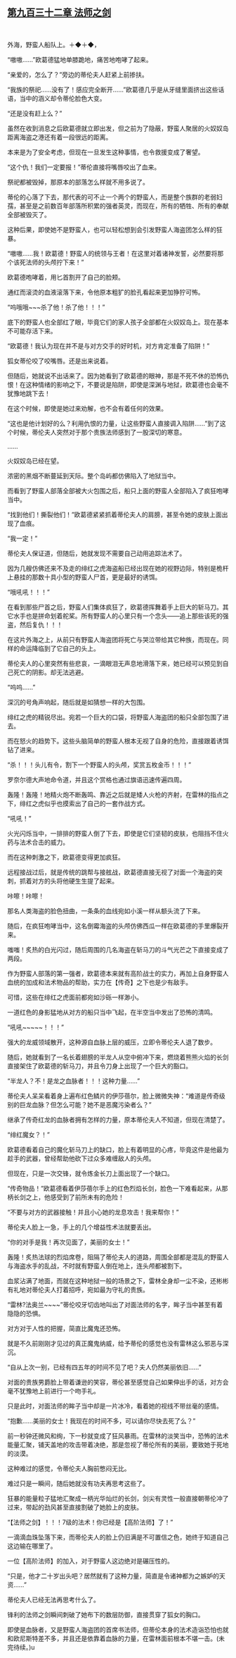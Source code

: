 ## [第九百三十二章 法师之剑](https://www.xxbiquge.com/11_11222/9031113.html)
﻿

  外海，野蛮人船队上。＋◆＋◆，

  “嗷嗷……”欧葛德猛地单膝跪地，痛苦地咆哮了起来。

  “亲爱的，怎么了？”旁边的蒂伦夫人赶紧上前掺扶。

  “我族的祭祀……没有了！感应完全断开……”欧葛德几乎是从牙缝里面挤出这些话语，当中的涵义却令蒂伦脸色大变。

  “还是没有赶上么？”

  虽然在收到消息之后欧葛德就立即出发，但之前为了隐蔽，野蛮人聚居的火奴奴岛距离海盗之港还有着一段很远的距离。

  本来是为了安全考虑，但现在一旦发生这种事情，也令救援变成了奢望。

  “这个仇！我们一定要报！”蒂伦直接将嘴唇咬出了血来。

  祭祀都被毁掉，那原本的部落怎么样就不用多说了。

  蒂伦的心落了下去，那代表的可不止一个两个的野蛮人，而是整个族群的老弱妇孺，甚至是之前数百年部落所积累的强者英灵，而现在，所有的牺牲、所有的奉献全部被毁灭了。

  这种后果，即使她不是野蛮人，也可以轻松想到会引发野蛮人海盗团怎么样的狂暴。

  “嗷嗷……我！欧葛德！野蛮人的统领与王者！在这里对着诸神发誓，必然要将那个该死法师的头颅拧下来！”

  欧葛德咆哮着，用匕首割开了自己的脸颊。

  通红而滚烫的血液滚落下来，令他原本粗犷的脸孔看起来更加狰狞可怖。

  “呜哦哦~~~杀了他！杀了他！！！”

  底下的野蛮人也全部红了眼，毕竟它们的家人孩子全部都在火奴奴岛上。现在基本不可能存活下来。

  “欧葛德！我认为现在并不是与对方交手的好时机，对方肯定准备了陷阱！”

  狐女蒂伦咬了咬嘴唇。还是出来说着。

  但随后，她就说不出话来了。因为她看到了欧葛德的眼神，那是不死不休的恐怖仇恨！在这种情绪的影响之下，不要说是陷阱，即使是深渊与地狱，欧葛德也会毫不犹豫地跳下去！

  在这个时候，即使是她过来劝解，也不会有着任何的效果。

  “这也是他计划好的么？利用仇恨的力量，让这些野蛮人直接调入陷阱……”到了这个时候，蒂伦夫人突然对于那个贵族法师感到了一股深切的寒意。

  ……

  火奴奴岛已经在望。

  浓密的黑烟不断蔓延到天际。整个岛屿都仿佛陷入了地狱当中。

  而看到了野蛮人部落全部被大火包围之后，船只上面的野蛮人全部陷入了疯狂咆哮当中。

  “找到他们！撕裂他们！”欧葛德紧紧抓着蒂伦夫人的肩膀，甚至令她的皮肤上面出现了血痕。

  “我一定！”

  蒂伦夫人保证道，但随后，她就发现不需要自己动用追踪法术了。

  因为几艘仿佛还来不及走的绯红之虎海盗船已经出现在她的视野边际，特别是桅杆上悬挂的那数十具小型的野蛮人尸首，更是最好的诱饵。

  “哦吼吼！！！”

  在看到那些尸首之后，野蛮人们集体疯狂了，欧葛德挥舞着手上巨大的斩马刀。其它水手也是拼命划着舵桨。所有野蛮人的心里只有一个念头——追上那些该死的强盗，然后复仇！！！

  在这片外海之上，从前只有野蛮人海盗团将死亡与哭泣带给其它种族，而现在。同样的命运降临到了它自己的头上。

  蒂伦夫人的心里突然有些悲哀，一滴眼泪无声息地滑落下来，她已经可以预见到自己死亡的阴影。却无法逃避。

  “呜呜……”

  深沉的号角声响起，随后就是如猜想一样的大包围。

  绯红之虎的精锐尽出。宛若一个巨大的口袋，将野蛮人海盗团的船只全部包围了进去。

  而在怒火的趋势下。这些头脑简单的野蛮人根本无视了自身的危险，直接跟着诱饵钻了进来。

  “杀！！！头儿有令，割下一个野蛮人的头颅，奖赏五枚金币！！！”

  罗奈尔德大声地命令道，并且这个赏格也通过旗语迅速传遍四周。

  轰隆！轰隆！地精火炮不断轰鸣、靠近之后就是矮人火枪的齐射，在雷林的指点之下，绯红之虎似乎也摸索出了自己的一套作战方式。

  “吼吼！”

  火光闪烁当中，一排排的野蛮人倒了下去，即使是它们坚韧的皮肤，也阻挡不住火药与法术合击的威力。

  而在这种刺激之下，欧葛德变得更加疯狂。

  远程接战过后，就是传统的跳帮与接舷战，欧葛德直接无视了对面一个海盗的突刺，抓着对方的头将他硬生生提了起来。

  咔嚓！咔嚓！

  那名人类海盗的脸色扭曲，一条条的血线宛如小溪一样从额头流了下来。

  随后，在疯狂咆哮当中，这名倒霉海盗的头颅仿佛西瓜一样在欧葛德的手里爆裂开来。

  嗤嗤！炙热的白光闪过，随后周围的几名海盗在斩马刀的斗气光芒之下直接变成了两段。

  作为野蛮人部落的第一强者，欧葛德本来就有高阶战士的实力，再加上自身野蛮人血统的加成和法术物品的帮助，实力在【传奇】之下也是少有敌手。

  可惜，这些在绯红之虎面前都宛如沙砾一样渺小。

  一道红色的身影猛地从对方的船只当中飞起，在半空当中发出了恐怖的清鸣。

  “吼吼~~~~~！！！”

  强大的龙威领域散开，这种源自血脉上层的威压，立即令蒂伦夫人退了数步。

  随后，她就看到了一名长着翅膀的半龙人从空中俯冲下来，燃烧着熊熊火焰的长剑直接架住了欧葛德的斩马刀，并且令刀身上出现了一个巨大的豁口。

  “半龙人？不！是龙之血脉者！！！这种力量……”

  蒂伦夫人呆呆看着身上遍布红色鳞片的伊莎蓓尔，脸上微微失神：“难道是传奇级别的巨龙血脉？但怎么可能？她不是恶魔污染者么？”

  继承了传奇红龙的血脉者拥有怎样的力量，原本蒂伦夫人不知道，但现在清楚了。

  “绯红魔女？！”

  欧葛德看着自己的魔化斩马刀上的缺口，脸上有着明显的心疼，毕竟这件是他最为趁手的武器，曾经帮助他砍下过众多难缠敌人的头颅。

  但现在，只是一次交锋，就令炼金长刀上面出现了一个缺口。

  “传奇物品！”欧葛德看着伊莎蓓尔手上的红色烈焰长剑，脸色一下难看起来，从那柄长剑之上，他感受到了前所未有的危险！

  “不要与对方的武器接触！并且小心她的龙息攻击！我来帮你！”

  蒂伦夫人脸上一急，手上的几个增益性术法就要丢出。

  “你的对手是我！再次见面了，美丽的女士！”

  轰隆！炙热法球的烈焰席卷，阻隔了蒂伦夫人的道路，周围全部都是混乱的野蛮人与海盗水手的乱战，不时就有野蛮人倒在地上，连头颅都被割下。

  血浆沾满了地面，而就在这种地狱一般的场景之下，雷林全身却一尘不染，还彬彬有礼地对蒂伦夫人打着招呼，宛如最为守礼的贵族。

  “雷林?法奥兰~~~~”蒂伦咬牙切齿地叫出了对面法师的名字，眸子当中甚至有着隐隐的恐惧。

  对方对于人性的把握，简直比魔鬼还恐怖。

  就是不久前刚刚才见过的真正魔鬼纳威，给予蒂伦的感觉也没有雷林这么邪恶与深沉。

  “自从上次一别，已经有四五年的时间不见了吧？夫人仍然美丽依旧……”

  对面的贵族男爵脸上带着谦逊的笑容，蒂伦甚至感觉自己如果伸出手的话，对方会毫不犹豫地上前进行一个吻手礼。

  只是此时，对面法师的眸子当中却是一片冰冷，看着她的视线不带丝毫的感情。

  “抱歉……美丽的女士！我现在的时间不多，可以请你尽快去死了么？”

  前一秒钟还微风和绚，下一秒就变成了狂风暴雨。在雷林的淡笑当中，恐怖的法术能量汇聚，铺天盖地的攻击带着决绝，那是忽视了蒂伦所有的美丽，要致她于死地的淡漠。

  这种难过的感觉，令蒂伦夫人胸前憋闷无比。

  难过只是一瞬间，随后她就没有功夫再思考这些了。

  狂暴的能量粒子猛地汇聚成一柄光华灿烂的长剑，剑尖有灵性一般直接朝蒂伦冲了过来，带起的劲风甚至直接割破了她脸上的皮肤。

  “【法师之剑】！！！7级的法术！你已经是【高阶法师】了！”

  一滴滴血珠坠落下来，而蒂伦夫人的脸上仍旧满是不可置信之色，她终于知道自己这边输在哪里了。

  一位【高阶法师】的加入，对于野蛮人这边绝对是碾压性的。

  “只是，他才二十岁出头吧？居然就有了这种力量，简直是令诸神都为之嫉妒的天资……”

  蒂伦夫人已经无法再思考什么了。

  锋利的法师之剑瞬间刺破了她布下的数层防御，直接贯穿了狐女的胸口。

  即使是血脉者，又是野蛮人海盗团的首席书法师，但蒂伦本身的法术造诣恐怕也就和欧尼斯特差不多，并且还是依靠着血脉的力量，在雷林面前根本不堪一击。(未完待续。)u

  
